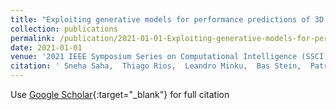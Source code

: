 ```yaml
---
title: "Exploiting generative models for performance predictions of 3D car designs"
collection: publications
permalink: /publication/2021-01-01-Exploiting-generative-models-for-performance-predictions-of-3D-car-designs
date: 2021-01-01
venue: '2021 IEEE Symposium Series on Computational Intelligence (SSCI)'
citation: ' Sneha Saha,  Thiago Rios,  Leandro Minku,  Bas Stein,  Patricia Wollstadt,  Xin Yao,  Thomas Back,  Bernhard Sendhoff,  Stefan Menzel, &quot;Exploiting generative models for performance predictions of 3D car designs.&quot; 2021 IEEE Symposium Series on Computational Intelligence (SSCI), 2021.'
---
```

Use [Google Scholar](https://scholar.google.com/scholar?q=Exploiting+generative+models+for+performance+predictions+of+3D+car+designs){:target="_blank"} for full citation